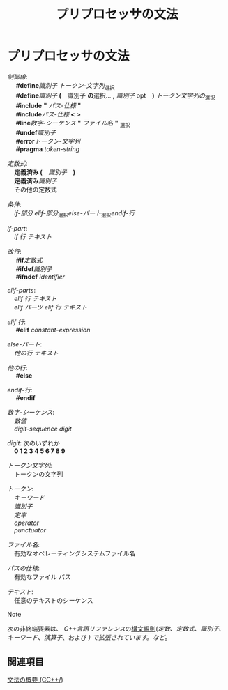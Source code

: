 ﻿---
title: プリプロセッサの文法
ms.date: 08/29/2019
helpviewer_keywords:
- preprocessor
- grammar, preprocessor
- preprocessor, grammar
ms.assetid: 6cd33fad-0b08-4592-9be8-7359c43e24e9
ms.openlocfilehash: f0916e3cc9bbdb398db693286dacc4517df03557
ms.sourcegitcommit: 6e1c1822e7bcf3d2ef23eb8fac6465f88743facf
ms.translationtype: MT
ms.contentlocale: ja-JP
ms.lasthandoff: 09/03/2019
ms.locfileid: "70222262"
---
# <a name="preprocessor-grammar"></a>プリプロセッサの文法

*制御線*: \
&nbsp;&nbsp;&nbsp;&nbsp; **#define***識別子* *トークン-文字列*<sub>選択</sub>\
&nbsp;&nbsp;&nbsp;&nbsp; **#define***識別子* **(** &#x2800;識別子&#x200B;<sub></sub> **の**選択... **,** *識別子*&#x200B; <sub></sub>opt&#x2800; **)** *トークン文字列の*<sub>選択</sub>\
&nbsp;&nbsp;&nbsp;&nbsp; **#include** **"** _パス-仕様_ **"** \
&nbsp;&nbsp;&nbsp;&nbsp; **#include**_パス-仕様_ **\<** **>** \
&nbsp;&nbsp;&nbsp;&nbsp; **#line***数字-シーケンス* **"** _ファイル名_ **"** &#x200B;<sub>選択</sub>  \
&nbsp;&nbsp;&nbsp;&nbsp; **#undef***識別子*\
&nbsp;&nbsp;&nbsp;&nbsp; **#error***トークン-文字列*\
&nbsp;&nbsp;&nbsp;&nbsp; **#pragma** *token-string*

*定数式*: \
&nbsp;&nbsp;&nbsp;&nbsp;**定義済み (** &#x2800;*識別子*&#x2800; **)** \
&nbsp;&nbsp;&nbsp;&nbsp;**定義済み***識別子*\
&nbsp;&nbsp;&nbsp;&nbsp;その他の定数式

*条件*: \
&nbsp;&nbsp;&nbsp;&nbsp;*if-部分* *elif-部分*<sub>選択</sub>*else-パート*<sub>選択</sub>*endif-行*

*if-part*: \
&nbsp;&nbsp;&nbsp;&nbsp;*if 行* *テキスト*

*改行*: \
&nbsp;&nbsp;&nbsp;&nbsp; **#if***定数式*\
&nbsp;&nbsp;&nbsp;&nbsp; **#ifdef***識別子*\
&nbsp;&nbsp;&nbsp;&nbsp; **#ifndef** *identifier*

*elif-parts*: \
&nbsp;&nbsp;&nbsp;&nbsp;*elif 行* *テキスト*\
&nbsp;&nbsp;&nbsp;&nbsp;*elif パーツ* *elif 行* *テキスト*

*elif 行*: \
&nbsp;&nbsp;&nbsp;&nbsp; **#elif** *constant-expression*

*else-パート*: \
&nbsp;&nbsp;&nbsp;&nbsp;*他の行* *テキスト*

*他の行*: \
&nbsp;&nbsp;&nbsp;&nbsp; **#else**

*endif-行*: \
&nbsp;&nbsp;&nbsp;&nbsp; **#endif**

*数字-シーケンス*: \
&nbsp;&nbsp;&nbsp;&nbsp;*数値*\
&nbsp;&nbsp;&nbsp;&nbsp;*digit-sequence* *digit*

*digit*: 次のいずれか \
&nbsp;&nbsp;&nbsp;&nbsp;**0 1 2 3 4 5 6 7 8 9**

*トークン文字列*: \
&nbsp;&nbsp;&nbsp;&nbsp;トークンの文字列

*トークン*: \
&nbsp;&nbsp;&nbsp;&nbsp;*キーワード*\
&nbsp;&nbsp;&nbsp;&nbsp;*識別子*\
&nbsp;&nbsp;&nbsp;&nbsp;*定率*\
&nbsp;&nbsp;&nbsp;&nbsp;*operator*\
&nbsp;&nbsp;&nbsp;&nbsp;*punctuator*

*ファイル名*: \
&nbsp;&nbsp;&nbsp;&nbsp;有効なオペレーティングシステムファイル名

*パスの仕様*: \
&nbsp;&nbsp;&nbsp;&nbsp;有効なファイル パス

*テキスト*: \
&nbsp;&nbsp;&nbsp;&nbsp;任意のテキストのシーケンス

> [!NOTE]
> 次の非終端要素は、  *C++言語リファレンス*の[構文規則](../cpp/lexical-conventions.md)(*定数*、*定数式*、*識別子*、*キーワード*、*演算子*、および *) で拡張されています。など*。

## <a name="see-also"></a>関連項目

[文法の概要 (CC++/)](../preprocessor/grammar-summary-c-cpp.md)
